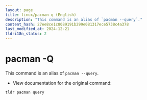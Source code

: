 ```yaml
---
layout: page
title: linux/pacman-q (English)
description: "This command is an alias of `pacman --query`."
content_hash: 27ee8ce1c8089191b299e081317ece5738c4a378
last_modified_at: 2024-12-21
tldri18n_status: 2
---
```

# pacman -Q

This command is an alias of `pacman --query`.

- View documentation for the original command:

`tldr pacman query`
